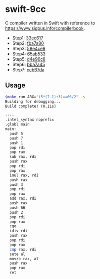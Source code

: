 # swift-9cc
C compiler written in Swift with reference to https://www.sigbus.info/compilerbook.

- Step1: [33ec617](https://github.com/tokizuoh/swift-9cc/commit/33ec61766d5f98e4c7fd19a3e75204802be220a7)
- Step2: [fba7a80](https://github.com/tokizuoh/swift-9cc/commit/fba7a80632faf94c0997b88ec3f5e54f5fa4231d)
- Step3: [58e4ce9](https://github.com/tokizuoh/swift-9cc/commit/58e4ce9b607cac7d50b3ab727acda5bdd59a5483)
- Step4: [65ab533](https://github.com/tokizuoh/swift-9cc/commit/65ab533929874bc4169f9299ff15c76aa84eb712)
- Step5: [d4e96c8](https://github.com/tokizuoh/swift-9cc/commit/d4e96c8bb8cbfb6354f696b22b38ac04b8cb58c7)  
- Step6: [bba7a45](https://github.com/tokizuoh/swift-9cc/commit/bba7a45bedcf897930000493f3161198c2db09f0)  
- Step7: [ccb67da](https://github.com/tokizuoh/swift-9cc/commit/ccb67da51ce44b32803cf76e9350fd59826cba56)  
  
## Usage

```sh
$make run ARG="(5*(7-1)+3)==66/2" -s
Building for debugging...
Build complete! (0.11s)

----
.intel_syntax noprefix
.globl main
main:
  push 5
  push 7
  push 1
  pop rdi
  pop rax
  sub rax, rdi
  push rax
  pop rdi
  pop rax
  imul rax, rdi
  push rax
  push 3
  pop rdi
  pop rax
  add rax, rdi
  push rax
  push 66
  push 2
  pop rdi
  pop rax
  cqo
  idiv rdi
  push rax
  pop rdi
  pop rax
  cmp rax, rdi
  sete al
  movzb rax, al
  push rax
  pop rax
  ret
```
